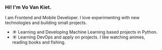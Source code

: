 ### Hi! I'm Vo Van Kiet.
I am Frontend and Mobile Developer. 
I love experimenting with new technologies and building small projects.
- ☀️ Learning and Developing Machine Learning based projects in Python.
- ☀️ Learning DevOps and apply on projects.
I like watching animes, reading books and fishing.

